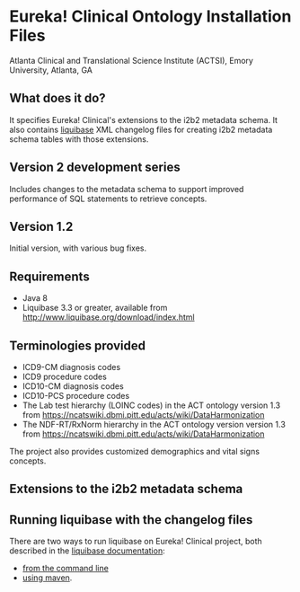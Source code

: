 # Eureka! Clinical Ontology Installation Files
Atlanta Clinical and Translational Science Institute (ACTSI), Emory University, Atlanta, GA

## What does it do?
It specifies Eureka! Clinical's extensions to the i2b2 metadata schema. It also contains [liquibase](http://liquibase.org) XML changelog files for creating i2b2 metadata schema tables with those extensions.

## Version 2 development series
Includes changes to the metadata schema to support improved performance of SQL statements to retrieve concepts.

## Version 1.2
Initial version, with various bug fixes.

## Requirements
* Java 8
* Liquibase 3.3 or greater, available from http://www.liquibase.org/download/index.html

## Terminologies provided
* ICD9-CM diagnosis codes
* ICD9 procedure codes
* ICD10-CM diagnosis codes
* ICD10-PCS procedure codes
* The Lab test hierarchy (LOINC codes) in the ACT ontology version 1.3 from https://ncatswiki.dbmi.pitt.edu/acts/wiki/DataHarmonization
* The NDF-RT/RxNorm hierarchy in the ACT ontology version version 1.3 from https://ncatswiki.dbmi.pitt.edu/acts/wiki/DataHarmonization

The project also provides customized demographics and vital signs concepts.

## Extensions to the i2b2 metadata schema

## Running liquibase with the changelog files
There are two ways to run liquibase on Eureka! Clinical project, both described in the [liquibase documentation](http://www.liquibase.org/documentation/index.html):
* [from the command line](http://www.liquibase.org/documentation/command_line.html)
* [using maven](http://www.liquibase.org/documentation/maven/index.html).
